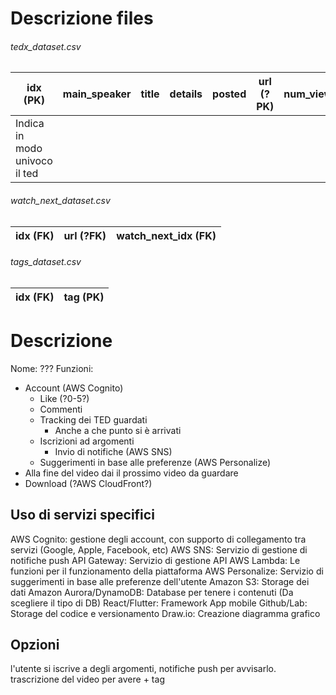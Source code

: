 # Descrizione files
###### tedx_dataset.csv
| idx (PK)                      | main_speaker | title | details | posted | url (?PK) | num_views | duration |
| ----------------------------- | ------------ | ----- | ------- | ------ | --------- | --------- | -------- |
| Indica in modo univoco il ted |              |       |         |        |           |           |          |
###### watch_next_dataset.csv
| idx (FK) | url (?FK) | watch_next_idx (FK) |
| -------- | --------- | ------------------- |
###### tags_dataset.csv
| idx (FK) | tag (PK) |
| -------- | -------- |
# Descrizione
Nome: ???
Funzioni:
- Account (AWS Cognito)
	- Like (?0-5?)
	- Commenti
	- Tracking dei TED guardati
		- Anche a che punto si è arrivati
	- Iscrizioni ad argomenti
		- Invio di notifiche (AWS SNS)
	- Suggerimenti in base alle preferenze (AWS Personalize)
- Alla fine del video dai il prossimo video da guardare
- Download (?AWS CloudFront?)

## Uso di servizi specifici
AWS Cognito: gestione degli account, con supporto di collegamento tra servizi (Google, Apple, Facebook, etc)
AWS SNS: Servizio di gestione di notifiche push
API Gateway: Servizio di gestione API
AWS Lambda: Le funzioni per il funzionamento della piattaforma
AWS Personalize: Servizio di suggerimenti in base alle preferenze dell'utente
Amazon S3: Storage dei dati
Amazon Aurora/DynamoDB: Database per tenere i contenuti (Da scegliere il tipo di DB)
React/Flutter: Framework App mobile
Github/Lab: Storage del codice e versionamento
Draw.io: Creazione diagramma grafico

## Opzioni
l'utente si iscrive a degli argomenti, notifiche push per avvisarlo. trascrizione del video per avere + tag
